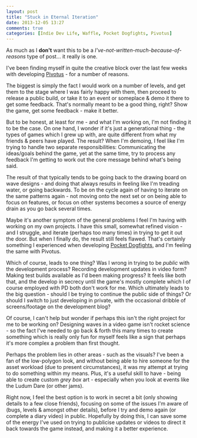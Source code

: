 ```yaml
---
layout: post
title: "Stuck in Eternal Iteration"
date: 2013-12-05 13:27
comments: true
categories: [Indie Dev Life, Waffle, Pocket Dogfights, Pivotus]
---
```

As much as I **don't** want this to be a *I've-not-written-much-because-of-reasons* type of post… it really is one.

I've been finding myself in quite the creative block over the last few weeks with developing [Pivotus](http://www.pivotusgame.com) - for a number of reasons.

<!-- more -->

The biggest is simply the fact I would work on a number of levels, and get them to the stage where I was fairly happy with them, then proceed to release a public build, or take it to an event or someplace &amp; demo it there to get some feedback. That's normally meant to be a good thing, right? Show the game, get some feedback - make it better.

But to be honest, at least for me - and what I'm working on, I'm not finding it to be the case. On one hand, I wonder if it's just a generational thing - the types of games which I grew up with, are quite different from what my friends &amp; peers have played. The result? When I'm demoing, I feel like I'm trying to handle two separate responsibilities: Communicating the ideas/goals behind the game, yet at the same time, try to process any feedback I'm getting to work out the core message behind what's being said.

The result of that typically tends to be going back to the drawing board on wave designs - and doing that always results in feeling like I'm treading water, or going backwards. To be on the cycle again of having to iterate on the same patterns again - not moving onto the next set or on being able to focus on features, or focus on other systems becomes a source of energy drain as you go back several times.

Maybe it's another symptom of the general problems I feel I'm having with working on my own projects. I have this small, somewhat refined vision - and I struggle, and iterate (perhaps too many times) in trying to get it out the door. But when I finally do, the result still feels flawed. That's certainly something I experienced when developing [Pocket Dogfights](http://www.pocketdogfights.com), and I'm feeling the same with Pivotus.

Which of course, leads to one thing? Was I wrong in trying to be *public* with the development process? Recording development updates in video form? Making test builds available as I'd been making progress? It feels like both that, and the develop in secrecy until the game's mostly complete which I of course employed with PD both don't work for me. Which ultimately leads to the big question - should I be trying to continue the public side of things? Or should I switch to just developing in private, with the occasional dribble of screens/footage on the development blog?

Of course, I can't help but wonder if perhaps this isn't the right project for me to be working on? Designing waves in a video game isn't rocket science - so the fact I've needed to go back &amp; forth this many times to create something which is really only fun for myself feels like a sign that perhaps it's more complex a problem than first thought.

Perhaps the problem lies in other areas - such as the visuals? I've been a fan of the low-polygon look, and without being able to hire someone for the asset workload (due to present circumstances), it was my attempt at trying to do something within my means. Plus, it's a useful skill to have - being able to create custom *grey box* art - especially when you look at events like the Ludum Dare (or other jams).

Right now, I feel the best option is to work in secret a bit (only showing details to a few close friends), focusing on some of the issues I'm aware of (bugs, levels &amp; amongst other details), before I try and demo again (or complete a diary video) in public. Hopefully by doing this, I can save some of the energy I've used on trying to publicise updates or videos to direct it back towards the game instead, and making it a better experience.